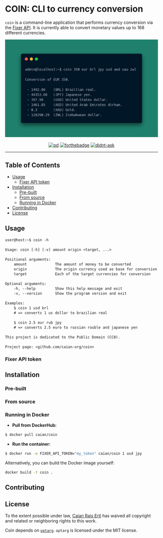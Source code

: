 # COIN: CLI to currency conversion

`coin` is a command-line application that performs currency conversion via the
[Fixer API][fixer]. It is currently able to convert monetary values up to 168
different currencies.

<p align="center"

![example](coin.png)
></p>

<p align="center"

[![pd](https://forthebadge.com/images/badges/cc-0.svg)][ccz] [![forthebadge](https://forthebadge.com/images/badges/built-with-love.svg)][ftb] [![didnt-ask](https://forthebadge.com/images/badges/you-didnt-ask-for-this.svg)][ftb]
></p>

[ccz]: http://creativecommons.org/publicdomain/zero/1.0
[ftb]: https://forthebadge.com

[fixer]: https://fixer.io

---

## Table of Contents

- [Usage](#usage)
    - [Fixer API token](#fixer-api-token)
- [Installation](#installation)
    - [Pre-built](#pre-built)
    - [From source](#from-source)
    - [Running in Docker](#running-in-docker)
- [Contributing](#contributing)
- [License](#license)


## Usage

```
user@host:~$ coin -h

Usage: coin [-h] [-v] amount origin <target, ...>

Positional arguments:
    amount             The amount of money to be converted
    origin             The origin currency used as base for conversion
    target             Each of the target currencies for conversion

Optional arguments:
    -h, --help         Show this help message and exit
    -v, --version      Show the program version and exit

Examples:
    $ coin 1 usd brl
    # => converts 1 us dollar to brazilian real

    $ coin 2.5 eur rub jpy
    # => converts 2.5 euro to russian rouble and japanese yen

This project is dedicated to the Public Domain (CC0).

Project page: <github.com/caian-org/coin>
```

### Fixer API token

## Installation

### Pre-built

### From source

### Running in Docker

- __Pull from DockerHub:__

```sh
$ docker pull caian/coin
```

- __Run the container:__

```sh
$ docker run -e FIXER_API_TOKEN="my_token" caian/coin 1 usd jpy
```

Alternatively, you can build the Docker image yourself:

```sh
docker build -t coin .
```


## Contributing

## License

To the extent possible under law, [Caian Rais Ertl](https://github.com/caiertl)
has waived all copyright and related or neighboring rights to this work.

Coin depends on [`optarg`](https://github.com/mosop/optarg). `optarg` is
licensed under the MIT license.
